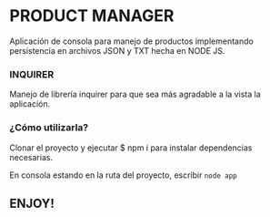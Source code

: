 # PRODUCT MANAGER

Aplicación de consola para manejo de productos implementando persistencia en archivos JSON y TXT hecha en NODE JS.

### INQUIRER

Manejo de librería inquirer para que sea más agradable a la vista la aplicación.

### ¿Cómo utilizarla?

Clonar el proyecto y ejecutar $ npm i para instalar dependencias necesarias.

En consola estando en la ruta del proyecto, escribir ` node app `

## ENJOY!
